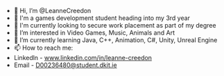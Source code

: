 - 👋 Hi, I’m @LeanneCreedon
- 🐧 I'm a games development student heading into my 3rd year
- 🐝 I'm currently looking to secure work placement as part of my degree
- 👀 I’m interested in Video Games, Music, Animals and Art
- 🌱 I’m currently learning Java, C++, Animation, C#, Unity, Unreal Engine
- 📫 How to reach me:
- Linkedln - www.linkedin.com/in/leanne-creedon
- Email - D00236480@student.dkit.ie

<!---
LeanneCreedon/LeanneCreedon is a ✨ special ✨ repository because its `README.md` (this file) appears on your GitHub profile.
You can click the Preview link to take a look at your changes.
--->
